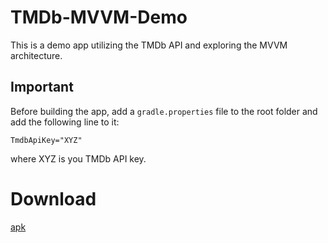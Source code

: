 # TMDb-MVVM-Demo

This is a demo app utilizing the TMDb API and exploring the MVVM architecture.

## Important
Before building the app, add a `gradle.properties` file to the root folder and add the following line to it:

`TmdbApiKey="XYZ"`

where XYZ is you TMDb API key.

# Download
[apk](https://github.com/vssh/TMDb-MVVM-Demo/raw/master/app-release.apk)
